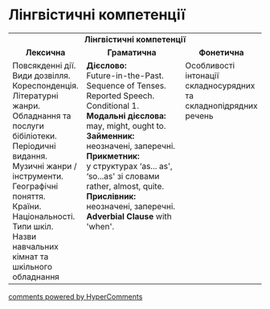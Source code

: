 <div id="hypercomments_widget" class="js-hypercomments-widget invisible"></div>

# Лінгвістичні компетенції


<table>
  <tr>
    <td align="center" colspan="3"><b>Лінгвістичні компетенції</b></td>
  </tr>
            <tr>
                <td align="center"><b>Лексична</b></td>
                <td align="center"><b>Граматична</b></td>
                <td align="center"><b>Фонетична</b></td>
            </tr>
            <tr>
                <td width="25%" style="vertical-align:top !important;">
Повсякденні дії.<br>
Види дозвілля. <br>
Кореспонденція. <br>
Літературні жанри. <br>
Обладнання та послуги бібіліотеки. <br>
Періодичні видання. <br>
Музичні жанри / інструменти. <br>
Географічні поняття. <br>
Країни. <br>
Національності.<br>
Типи шкіл.<br>
Назви навчальних  кімнат та шкільного обладнання</td>
<td width="50%" style="vertical-align:top !important;">
<b>Дієслово:</b><br>
Future-in-the-Past. Sequence of Tenses. Reported Speech. Conditional 1.<br>
<b>Модальні дієслова:</b><br>
may, might, ought to.<br>
<b>Займенник:</b><br>
неозначені, заперечні.<br>
<b>Прикметник:</b><br>
у структурах ‘as... as', ‘so...as' зі словами rather, almost, quite. <br>
<b>Прислівник:</b> <br>
неозначені, заперечні.<br>
<b>Adverbial Clause</b> with 'when'.
</td>
<td width="25%" style="vertical-align:top !important;">Особливості інтонації складносурядних та складнопідрядних речень</td>
            </tr>
</table>

<div class="js-hypercomments-container">
    <a href="http://hypercomments.com" class="hc-link" title="comments widget">comments powered by HyperComments</a>
</div>
